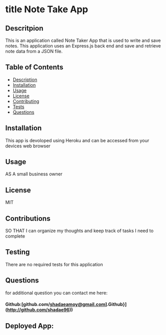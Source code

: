 # title Note Take App

  ## Descritpion
  This is an application called Note Taker App  that is used to write and save notes. This application  uses an Express.js back end and  save and retrieve note data from a JSON file.
  ## Table of Contents
  * [ Description](#description)
  * [ Installation](#installation)
  * [ Usage](#usage)
  * [ License](#license)
  * [ Contributing](#contribution)
  * [ Tests](#tests)
  * [ Questions](#questions)
  
  ## Installation
  This app is devoloped using Heroku and can be accessed from your devices web browser
  ## Usage
  AS A small business owner
  ## License
  MIT
  ## Contributions
  SO THAT I can organize my thoughts and keep track of tasks I need to complete
  ## Testing
  There are no required tests for this application
  ## Questions
  for additional question you can contact me here:
 #### Github:[github.com/shadaeamoy@gmail.com].Github}](http://github.com/shadae96))

  ## Deployed App: 


